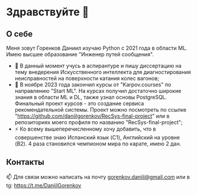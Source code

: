 # Здравствуйте 👋
## О себе
Меня зовут Горенков Даниил изучаю Python с 2021 года в области ML. Имею высшее образование "Инженер путей сообщения".
- 🔭 В данный момент учусь в аспирантуре и пишу диссертацию на тему внедерения Искусственного интеллекта для диагностирования неисправностей на поверхности катания колес вагонов;
- 🌱 В ноябре 2023 года закончил курсы от "Karpov.courses" по направлению "Start ML". На курсах получил достаточно широкие знания в области ML и DL, также узнал основы PostgreSQL. Финальный проект курсов - это создание сервиса рекомендательной системы. Проект можно посмотреть по ссылке "https://github.com/daniilgorenkov/RecSys-final-project" или в репозиториях моего профиля по названию "RecSys-final-project";
- ⚡ Ко всему вышеперечисленному хочу добавить, что в совершенстве знаю Испанский язык (C1), Английский на уровне (B2). 4 раза становился чемпионом мира по карате, имею 2 дан.
## Контакты
📫 Для связи можно написать на почту gorenkov.daniil@gmail.com или в tg: https://t.me/DaniilGorenkov

<!--
**daniilgorenkov/daniilgorenkov** is a ✨ _special_ ✨ repository because its `README.md` (this file) appears on your GitHub profile.

Here are some ideas to get you started:

- 🔭 I’m currently working on ...
- 🌱 I’m currently learning ...
- 👯 I’m looking to collaborate on ...
- 🤔 I’m looking for help with ...
- 💬 Ask me about ...
- 📫 How to reach me: ...
- 😄 Pronouns: ...
- ⚡ Fun fact: ...
-->
